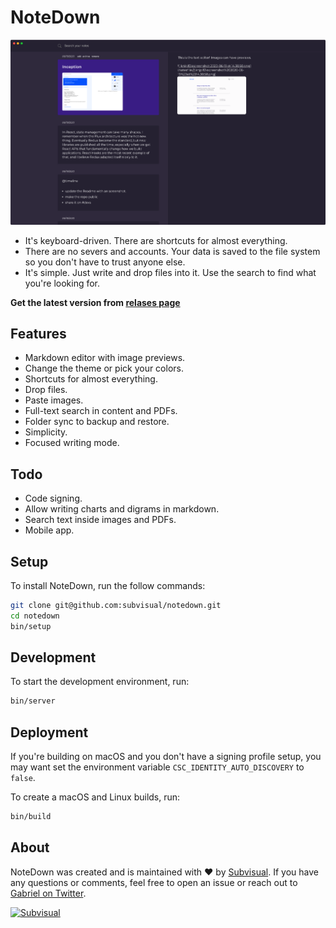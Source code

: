 # NoteDown

![Screenshot](./assets/demo.png)

- It's keyboard-driven. There are shortcuts for almost everything.
- There are no severs and accounts. Your data is saved to the file system so
  you don't have to trust anyone else.
- It's simple. Just write and drop files into it. Use the search to find what
  you're looking for.

**Get the latest version from [relases page](https://github.com/subvisual/notedown/releases)**

## Features

- Markdown editor with image previews.
- Change the theme or pick your colors.
- Shortcuts for almost everything.
- Drop files.
- Paste images.
- Full-text search in content and PDFs.
- Folder sync to backup and restore.
- Simplicity.
- Focused writing mode.

## Todo

- Code signing.
- Allow writing charts and digrams in markdown.
- Search text inside images and PDFs.
- Mobile app.

## Setup

To install NoteDown, run the follow commands:

```sh
git clone git@github.com:subvisual/notedown.git
cd notedown
bin/setup
```

## Development

To start the development environment, run:

```sh
bin/server
```

## Deployment

If you're building on macOS and you don't have a signing profile setup, you may
want set the environment variable `CSC_IDENTITY_AUTO_DISCOVERY` to `false`.

To create a macOS and Linux builds, run:

```sh
bin/build
```

## About

NoteDown was created and is maintained with :heart: by [Subvisual][subvisual].
If you have any questions or comments, feel free to open an issue or reach out
to [Gabriel on Twitter](https://twitter.com/gabrielgpoca).

[![Subvisual][subvisual-logo]][subvisual]

[subvisual]: http://subvisual.com
[subvisual-logo]: https://raw.githubusercontent.com/subvisual/guides/master/github/templates/logos/blue.png

